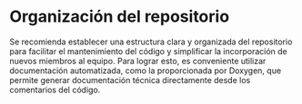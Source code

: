 # Organización del repositorio

Se recomienda establecer una estructura clara y organizada del repositorio para facilitar el mantenimiento del código y simplificar la incorporación de nuevos miembros al equipo.
Para lograr esto, es conveniente utilizar documentación automatizada, como la proporcionada por Doxygen, que permite generar documentación técnica directamente desde los comentarios del código.
